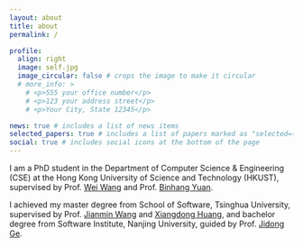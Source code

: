 ```yaml
---
layout: about
title: about
permalink: /

profile:
  align: right
  image: self.jpg
  image_circular: false # crops the image to make it circular
  # more_info: >
    # <p>555 your office number</p>
    # <p>123 your address street</p>
    # <p>Your City, State 12345</p>

news: true # includes a list of news items
selected_papers: true # includes a list of papers marked as "selected={true}"
social: true # includes social icons at the bottom of the page
---
```


I am a PhD student in the Department of Computer Science & Engineering (CSE) at the Hong Kong University of Science and Technology (HKUST), supervised by Prof. [Wei Wang](https://www.cse.ust.hk/~weiwa/) and Prof. [Binhang Yuan](https://binhangyuan.github.io/site/). 

I achieved my master degree from School of Software, Tsinghua University, supervised by Prof. [Jianmin Wang](https://www.thss.tsinghua.edu.cn/faculty/wangjianmin.htm) and [Xiangdong Huang](https://www.thss.tsinghua.edu.cn/faculty/huangxiangdong.htm), and bachelor degree from Software Institute, Nanjing University, guided by Prof. [Jidong Ge](https://software.nju.edu.cn/gjd/).
